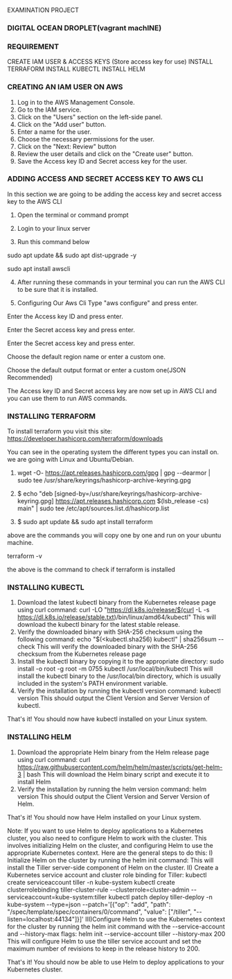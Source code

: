 EXAMINATION PROJECT

### DIGITAL OCEAN DROPLET(vagrant machINE)

### REQUIREMENT

CREATE IAM USER & ACCESS KEYS (Store access key for use)
INSTALL TERRAFORM
INSTALL KUBECTL
INSTALL HELM

### CREATING AN IAM USER ON AWS

1. Log in to the AWS Management Console.
2. Go to the IAM service.
3. Click on the "Users" section on the left-side panel.
4. Click on the "Add user" button.
5. Enter a name for the user.
6. Choose the necessary permissions for the user.
7. Click on the "Next: Review" button
8. Review the user details and click on the "Create user" button.
9. Save the Access key ID and Secret access key for the user.

### ADDING ACCESS AND SECRET ACCESS KEY TO AWS CLI

In this section we are going to be adding the access key and secret access key to the AWS CLI

1. Open the terminal or command prompt

2. Login to your linux server

3. Run this command below

sudo apt update && sudo apt dist-upgrade -y

sudo apt install awscli

4. After running these commands in your terminal you can run the AWS CLI to be sure that it is installed.

5. Configuring Our Aws Cli
   Type "aws configure" and press enter.

Enter the Access key ID and press enter.

Enter the Secret access key and press enter.

Enter the Secret access key and press enter.

Choose the default region name or enter a custom one.

Choose the default output format or enter a custom one(JSON Recommended)

The Access key ID and Secret access key are now set up in AWS CLI and you can use them to run AWS commands.

### INSTALLING TERRAFORM

To install terraform you visit this site: https://developer.hashicorp.com/terraform/downloads

You can see in the operating system the different types you can install on. we are going with Linux and Ubuntu/Debian.

1. wget -O- https://apt.releases.hashicorp.com/gpg | gpg --dearmor | sudo tee /usr/share/keyrings/hashicorp-archive-keyring.gpg

2. $ echo "deb [signed-by=/usr/share/keyrings/hashicorp-archive-keyring.gpg] https://apt.releases.hashicorp.com $(lsb_release -cs) main" | sudo tee /etc/apt/sources.list.d/hashicorp.list

3. $ sudo apt update && sudo apt install terraform

above are the commands you will copy one by one and run on your ubuntu machine.

terraform -v

the above is the command to check if terraform is installed

### INSTALLING KUBECTL

1. Download the latest kubectl binary from the Kubernetes release page using curl command:
   curl -LO "https://dl.k8s.io/release/$(curl -L -s https://dl.k8s.io/release/stable.txt)/bin/linux/amd64/kubectl"
   This will download the kubectl binary for the latest stable release.
2. Verify the downloaded binary with SHA-256 checksum using the following command:
   echo "$(<kubectl.sha256) kubectl" | sha256sum --check
   This will verify the downloaded binary with the SHA-256 checksum from the Kubernetes release page
3. Install the kubectl binary by copying it to the appropriate directory:
   sudo install -o root -g root -m 0755 kubectl /usr/local/bin/kubectl
   This will install the kubectl binary to the /usr/local/bin directory, which is usually included in the system's PATH environment variable.
4. Verify the installation by running the kubectl version command:
   kubectl version
   This should output the Client Version and Server Version of kubectl.

That's it! You should now have kubectl installed on your Linux system.

### INSTALLING HELM

1. Download the appropriate Helm binary from the Helm release page using curl command:
   curl https://raw.githubusercontent.com/helm/helm/master/scripts/get-helm-3 | bash
   This will download the Helm binary script and execute it to install Helm
2. Verify the installation by running the helm version command:
   helm version
   This should output the Client Version and Server Version of Helm.

That's it! You should now have Helm installed on your Linux system.

Note: If you want to use Helm to deploy applications to a Kubernetes cluster, you also need to configure Helm to work with the cluster. This involves initializing Helm on the cluster, and configuring Helm to use the appropriate Kubernetes context. Here are the general steps to do this:
I) Initialize Helm on the cluster by running the helm init command:
This will install the Tiller server-side component of Helm on the cluster.
II) Create a Kubernetes service account and cluster role binding for Tiller:
kubectl create serviceaccount tiller -n kube-system
kubectl create clusterrolebinding tiller-cluster-rule --clusterrole=cluster-admin --serviceaccount=kube-system:tiller
kubectl patch deploy tiller-deploy -n kube-system --type=json --patch='[{"op": "add", "path": "/spec/template/spec/containers/0/command", "value": ["/tiller", "--listen=localhost:44134"]}]'
III)Configure Helm to use the Kubernetes context for the cluster by running the helm init command with the --service-account and --history-max flags:
helm init --service-account tiller --history-max 200
This will configure Helm to use the tiller service account and set the maximum number of revisions to keep in the release history to 200.

That's it! You should now be able to use Helm to deploy applications to your Kubernetes cluster.

